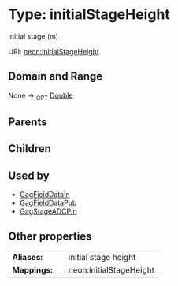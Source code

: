 
# Type: initialStageHeight


Initial stage (m)

URI: [neon:initialStageHeight](https://data.neonscience.org/initialStageHeight)


## Domain and Range

None ->  <sub>OPT</sub> [Double](types/Double.md)

## Parents


## Children


## Used by

 * [GagFieldDataIn](GagFieldDataIn.md)
 * [GagFieldDataPub](GagFieldDataPub.md)
 * [GagStageADCPIn](GagStageADCPIn.md)

## Other properties

|  |  |  |
| --- | --- | --- |
| **Aliases:** | | initial stage height |
| **Mappings:** | | neon:initialStageHeight |

